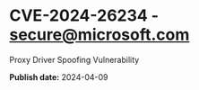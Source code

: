 # CVE-2024-26234 - secure@microsoft.com

Proxy Driver Spoofing Vulnerability

**Publish date:** 2024-04-09
